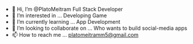 - 👋 Hi, I’m @PlatoMeitram Full Stack Developer
- 👀 I’m interested in ... Developing Game
- 🌱 I’m currently learning ... App Development
- 💞️ I’m looking to collaborate on ... Who wants to build social-media apps 
- 📫 How to reach me ... platomeitramm5@gmail.com

<!---
PlatoLuwang/PlatoLuwang is a ✨ special ✨ repository because its `README.md` (this file) appears on your GitHub profile.
You can click the Preview link to take a look at your changes.
--->
